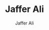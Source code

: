 ---
layout: userprofile
title:  "Jaffer Ali" 
contributorId: '3'
categories: contributor
aID: '9999'
link: 'https://niche-news.github.io/contributor/user-profile-jafferali.html'
author: 'Jaffer Ali'
---